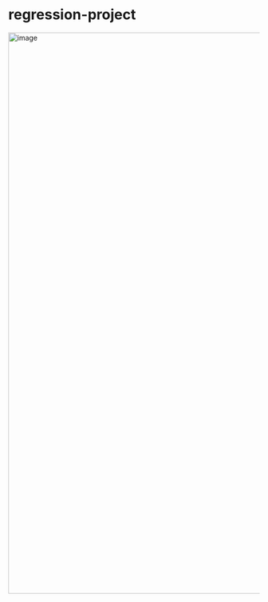 # regression-project
<img width="1126" alt="image" src="https://user-images.githubusercontent.com/107886541/188951062-689b1a15-12a3-4495-aaaf-a3fa614d7a57.png">

